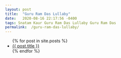 ```yaml
---
layout: post
title:  "Guru Ram Das Lullaby"
date:   2020-08-16 22:17:56 -0400
tags: Snatam Kaur Guru Ram Das Lullaby Guru Ram Das
permalink:  /guru-ram-das-lullaby/
---
```



<ul>
  {% for post in site.posts %}
    <li>
      <a href="{{ post.url }}">{{ post.title }}</a>
    </li>
  {% endfor %}
</ul>

